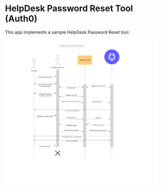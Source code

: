 # HelpDesk Password Reset Tool (Auth0)

This app implements a sample HelpDesk Password Reset tool.

![HelpDesk Password Reset](public/images/HelpDeskPasswordReset.png)